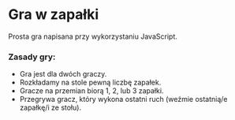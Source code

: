 # Gra w zapałki

Prosta gra napisana przy wykorzystaniu JavaScript.

### Zasady gry:

-   Gra jest dla dwóch graczy.
-   Rozkładamy na stole pewną liczbę zapałek.
-   Gracze na przemian biorą 1, 2, lub 3 zapałki.
-   Przegrywa gracz, który wykona ostatni ruch (weźmie ostatnią/e zapałkę/i ze stołu).
